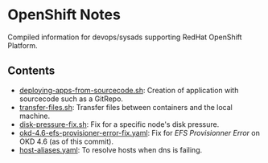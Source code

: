# OpenShift Notes
Compiled information for devops/sysads supporting RedHat OpenShift Platform.

## Contents
* [deploying-apps-from-sourcecode.sh](deploying-apps-from-sourcecode.sh): Creation of application with sourcecode such as a GitRepo.
* [transfer-files.sh](transfer-files.sh): Transfer files between containers and the local machine.
* [disk-pressure-fix.sh](disk-pressure-fix.sh): Fix for a specific node's disk pressure.
* [okd-4.6-efs-provisioner-error-fix.yaml](okd-4.6-efs-provisioner-error-fix.yaml): Fix for _EFS Provisionner Error_ on OKD 4.6 (as of this commit).
* [host-aliases.yaml](host-aliases.yaml): To resolve hosts when dns is failing.
